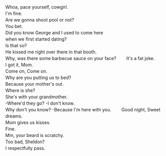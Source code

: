 
Whoa, pace yourself, cowgirl.　　  
I'm fine.　　  
Are we gonna shoot pool or not?　　  
You bet.　　  
Did you know George and I used to come here　　  
when we first started dating?　　  
Is that so?　　  
He kissed me right over there in that booth.　　  
Why, was there some barbecue sauce on your face?　　
It's a fat joke.　　  
I got it, Mom.　　  
Come on, Come on.　　  
Why are you putting us to bed?　　  
Because your mother's out.　　  
Where is she?　　  
She's with your grandmother.　　  
-Where'd they go? -I don't know.　　  
Why don't you know? -Because I'm here with you.　　 
Good night, Sweet dreams.　　  
Mom gives us kisses.　　  
Fine.　　  
Mm, your beard is scratchy.　　  
Too bad, Sheldon?　　  
I respectfully pass.　　  


